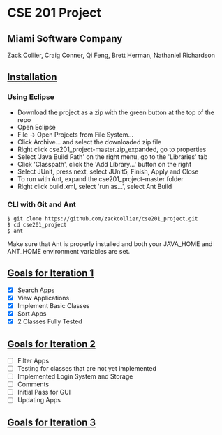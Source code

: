 # CSE 201 Project
## Miami Software Company

Zack Collier, Craig Conner, Qi Feng, Brett Herman, Nathaniel Richardson

## [Installation](#Installation)
### Using Eclipse
- Download the project as a zip with the green button at the top of the repo
- Open Eclipse
- File -> Open Projects from File System...
- Click Archive... and select the downloaded zip file
- Right click cse201_project-master.zip_expanded, go to properties
- Select 'Java Build Path' on the right menu, go to the 'Libraries' tab
- Click 'Classpath', click the 'Add Library...' button on the right
- Select JUnit, press next, select JUnit5, Finish, Apply and Close
- To run with Ant, expand the cse201_project-master folder
- Right click build.xml, select 'run as...', select Ant Build
### CLI with Git and Ant
    $ git clone https://github.com/zackcollier/cse201_project.git
    $ cd cse201_project
    $ ant
Make sure that Ant is properly installed and both your JAVA_HOME and ANT_HOME environment variables are set.

## [Goals for Iteration 1](#Iter1)
- [x] Search Apps
- [x] View Applications
- [x] Implement Basic Classes
- [x] Sort Apps
- [x] 2 Classes Fully Tested
## [Goals for Iteration 2](#Iter2)
- [ ] Filter Apps
- [ ] Testing for classes that are not yet implemented
- [ ] Implemented Login System and Storage
- [ ] Comments
- [ ] Initial Pass for GUI
- [ ] Updating Apps
## [Goals for Iteration 3](#Iter3)
